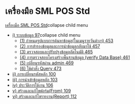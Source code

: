 # เครื่องมือ SML POS Std

[เครื่องมือ SML POS
Std](http://www.smlaccount.com/manual/?page_id=2118)collapse child menu

  * [i) ระบบข้อมูล 97](http://www.smlaccount.com/manual/?page_id=2951)collapse child menu
    * [(1) กำหนดรูปแบบการค้นหาข้อมูล(ในเมนูรายวันต่างๆ) 453](http://www.smlaccount.com/manual/?page_id=2955)
    * [(2) การสำรองข้อมูลและการนำข้อมูลกลับมาใช้ 457](http://www.smlaccount.com/manual/?page_id=2959)
    * [(3) ตรวจสอบและปรับปรุงข้อมูลอัตโนมัติ 465](http://www.smlaccount.com/manual/?page_id=2963)
    * [(4) การตรวจสอบโครงสร้างพื้นฐานข้อมูล (verify Data Base) 461](http://www.smlaccount.com/manual/?page_id=2967)
    * [(5) เปลี่ยนรหัสผ่าน admin 469](http://www.smlaccount.com/manual/?page_id=2971)
    * [(6) ใช้คำสั่ง Query 473](http://www.smlaccount.com/manual/?page_id=2975)
  * [ii) การเปลี่ยนรหัสหลัก 100](http://www.smlaccount.com/manual/?page_id=2979)
  * [iii) การนำเข้าข้อมูลหลัก 103](http://www.smlaccount.com/manual/?page_id=2983)
  * [iv) ประวัติการใช้งาน 106](http://www.smlaccount.com/manual/?page_id=2987)
  * [v) สร้างและแก้ไขฟอร์ม(From) 109](http://www.smlaccount.com/manual/?page_id=2991)
  * [vi) สร้างและแก้ไขรายงาน(Report) 112](http://www.smlaccount.com/manual/?page_id=2995)

